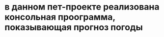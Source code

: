 в данном пет-проекте реализована консольная проограмма, показывающая прогноз погоды
===================================================================================
